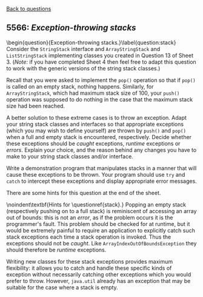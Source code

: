 [Back to questions](../README.md)

## 5566: *Exception-throwing stacks*

\begin{question}{Exception-throwing stacks.}\label{question:stack}
Consider the `StringStack` interface and `ArrayStringStack` and `ListStringStack` implementing classes you
created in Question 13 of Sheet 3.  (*Note:* if you have completed Sheet 4 then feel free to adapt this question to work with the
generic versions of the string stack classes.)

Recall that you were asked to implement the `pop()` operation so that if `pop()` is called on an empty stack, nothing
happens.  Similarly, for `ArrayStringStack`, which had maximum stack size of 100, your `push()` operation was supposed
to do nothing in the case that the maximum stack size had been reached.

A better solution to these extreme cases is to throw an exception.  Adapt your string stack classes and interfaces so that appropriate
exceptions (which you may wish to define yourself) are thrown by `push()` and `pop()` when a full and empty
stack is encountered, respectively.  Decide whether these exceptions should be *caught* exceptions, *runtime* exceptions
or *errors*.  Explain your choice, and the reason behind any changes you have to make to your string stack classes and/or interface.

Write a demonstration program that manipulates stacks in a manner that will cause these exceptions to be thrown.  Your program should
use `try` and `catch` to intercept these exceptions and display appropriate error messages.

There are some hints for this question at the end of the sheet.


\noindent\textbf{Hints for \questionref{stack}.}  Popping an empty stack (respectively pushing on to a full stack) is reminiscent of accessing an array out of bounds: this is not
an *error*, as if the problem occurs it is the programmer's fault.  This problem should be checked for at runtime, but it would be extremely painful to require an application
to explicitly catch such stack exceptions each time a stack operation is invoked.  Thus the exceptions should not be *caught*.  Like `ArrayIndexOutOfBoundsException` they should therefore be *runtime* exceptions.

Writing new classes for these stack exceptions provides maximum flexibility: it allows you to catch and handle these specific kinds of exception without
necessarily catching other exceptions which you would prefer to throw.  However, `java.util` already has an exception that may be suitable
for the case where a stack is empty.

